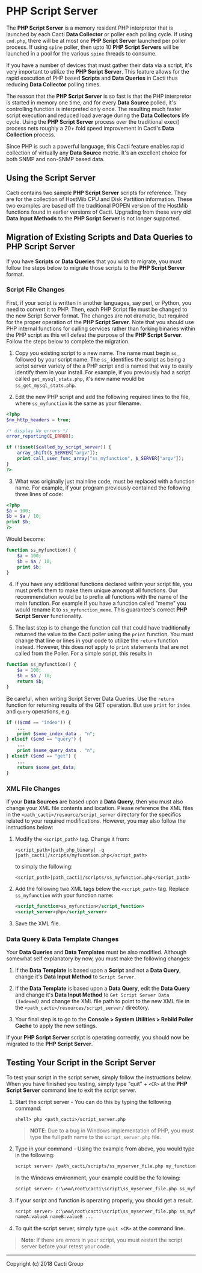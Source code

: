 # PHP Script Server

The **PHP Script Server** is a memory resident PHP interpretor that is launched by each Cacti **Data Collector** or poller each polling cycle.  If using `cmd.php`, there will be at most one **PHP Script Server** launched per poller process.  If using `spine` poller, then upto 10 **PHP Script Servers** will be launched in a pool for the various `spine` threads to consume.

If you have a number of devices that must gather their data via a script, it's very important to utilize the **PHP Script Server**. This feature allows for the rapid execution of PHP based **Scripts** and **Data Queries** in Cacti thus reducing **Data Collector** polling times.

The reason that the **PHP Script Server** is so fast is that the PHP interpretor is started in memory one time, and for every **Data Source** polled, it's controlling function is interpreted only once. The resulting much faster script execution and reduced load average during the **Data Collectors** life cycle. Using the **PHP Script Server** process over the traditional exec() process nets roughly a 20+ fold speed improvement in Cacti's **Data Collection** process.

Since PHP is such a powerful language, this Cacti feature enables rapid collection of virtually any **Data Source** metric.  It's an excellent choice for both SNMP and non-SNMP based data.

## Using the Script Server

Cacti contains two sample **PHP Script Server** scripts for reference. They are for the collection of HostMib CPU and Disk Partition information. These two examples are based off the traditional POPEN version of the HostMib functions found in earlier versions of Cacti.  Upgrading from these very old **Data Input Methods** to the **PHP Script Server** is not longer supported.

## Migration of Existing Scripts and Data Queries to PHP Script Server

If you have **Scripts** or **Data Queries** that you wish to migrate, you must follow the steps below to migrate those scripts to the **PHP Script Server** format.

### Script File Changes

First, if your script is written in another languages, say perl, or Python, you need to convert it to PHP.  Then, each PHP Script file must be changed to the new Script Server format. The changes are not dramatic, but required for the proper operation of the **PHP Script Server**. Note that you should use PHP internal functions for calling services rather than forking binaries within the PHP script as this will defeat the purpose of the **PHP Script Server**.  Follow the steps below to complete the migration.

1. Copy you existing script to a new name. The name must begin `ss_` followed by your script name. The `ss_` identifies the script as being a script server variety of the a PHP script and is named that way to easily identify them in your install. For example, if you previously had a script called `get_mysql_stats.php`, it's new name would be `ss_get_mysql_stats.php`.

2. Edit the new PHP script and add the following required lines to the file, where `ss_myfunction` is the same as your filename.

```php
<?php
$no_http_headers = true;

/* display No errors */
error_reporting(E_ERROR);

if (!isset($called_by_script_server)) {
    array_shift($_SERVER["argv"]);
    print call_user_func_array("ss_myfunction", $_SERVER["argv"]);
}
?>
```

3. What was originally just mainline code, must be replaced with a function name. For example, if your program previously contained the following three lines of code:

```php
<?php
$a = 100;
$b = $a / 10;
print $b;
?>
```

   Would become:

```php
function ss_myfunction() {
    $a = 100;
    $b = $a / 10;
    print $b;
}
```

4. If you have any additional functions declared within your script file, you must prefix them to make them unique amongst all functions. Our recommendation would be to prefix all functions with the name of the main function. For example if you have a function called "meme" you would rename it to `ss_myfunction_meme`. This guarantee's correct **PHP Script Server** functionality.

5. The last step is to change the function call that could have traditionally returned the value to the Cacti poller using the `print` function. You must change that line or lines in your code to utilize the `return` function instead. However, this does not apply to `print` statements that are not called from the Poller. For a simple script, this results in

```php
function ss_myfunction() {
    $a = 100;
    $b = $a / 10;
    return $b;
}
```

   Be careful, when writing Script Server Data Queries. Use the `return` function for returning results of the GET operation. But use `print` for `index` and `query` operations, e.g.

```php
if (($cmd == "index")) {
    ...
    print $some_index_data . "n";
} elseif ($cmd == "query") {
    ...
    print $some_query_data . "n";
} elseif ($cmd == "get") {
    ...
    return $some_get_data;
}
```

### XML File Changes

If your **Data Sources** are based upon a **Data Query**, then you must also change your XML file contents and location. Please reference the XML files in the `<path_cacti>/resource/script_server` directory for the specifics related to your required modifications. However, you may also follow the instructions below:

1. Modify the `<script_path>` tag. Change it from:

   `<script_path>|path_php_binary| -q |path_cacti|/scripts/myfucntion.php</script_path>`

   to simply the following:

   `<script_path>|path_cacti|/scripts/ss_myfunction.php</script_path>`

2. Add the following two XML tags below the `<script_path>` tag. Replace
   `ss_myfunction` with your function name:

    ```xml
    <script_function>ss_myfunction</script_function>
    <script_server>php</script_server>
    ```

3. Save the XML file.

### Data Query & Data Template Changes

Your **Data Queries** and **Data Templates** must be also modified. Although somewhat self explanatory by now, you must make the following changes:

1. If the **Data Template** is based upon a **Script** and not a **Data Query**, change it's **Data Input Method** to `Script Server`.

2. If the **Data Template** is based upon a **Data Query**, edit the **Data Query** and change it's **Data Input Method** to `Get Script Server Data (Indexed)` and change the XML file path to point to the new XML file in the `<path_cacti>/resources/script_server/` directory.

3. Your final step is to go to the **Console > System Utilities > Rebild Poller Cache** to apply the new settings.

If your **PHP Script Server** script is operating correctly, you should now be migrated to the **PHP Script Server**.

## Testing Your Script in the Script Server

To test your script in the script server, simply follow the instructions below. When you have finished you testing, simply type "quit" + `<CR>` at the **PHP Script Server** command line to exit the script server.

1. Start the script server - You can do this by typing the following command:

   `shell> php <path_cacti>/script_server.php`

   > **NOTE**: Due to a bug in Windows implementation of PHP, you must type
   > the full path name to the `script_server.php` file.

2. Type in your command - Using the example from above, you would type in the
   following:

   ```sh
   script server> /path_cacti/scripts/ss_myserver_file.php my_function argument1 argument2 ...
   ```

   In the Windows environment, your example could be the following:

   ```sh
   script server> c:\www\root\cacti\script\ss_myserver_file.php ss_myfunction argument1 argument2 ...
   ```

3. If your script and function is operating properly, you should get a result.

   ```sh
   script server> c:\www\root\cacti\script\ss_myserver_file.php ss_myfunction argument1 argument2 ...
   nameA:valueA nameB:valueB ...
   ```
4. To quit the script server, simply type `quit <CR>` at the command line.

> **Note**: If there are errors in your script, you must restart the script
> server before your retest your code.

---
Copyright (c) 2018 Cacti Group
